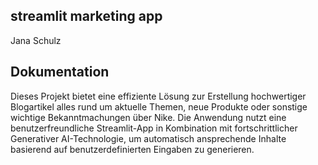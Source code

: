 ## streamlit marketing app

Jana Schulz 

## Dokumentation 
Dieses Projekt bietet eine effiziente Lösung zur Erstellung hochwertiger Blogartikel alles rund um aktuelle Themen, neue Produkte oder sonstige wichtige Bekanntmachungen über Nike. Die Anwendung nutzt eine benutzerfreundliche Streamlit-App in Kombination mit fortschrittlicher Generativer AI-Technologie, um automatisch ansprechende Inhalte basierend auf benutzerdefinierten Eingaben zu generieren.
